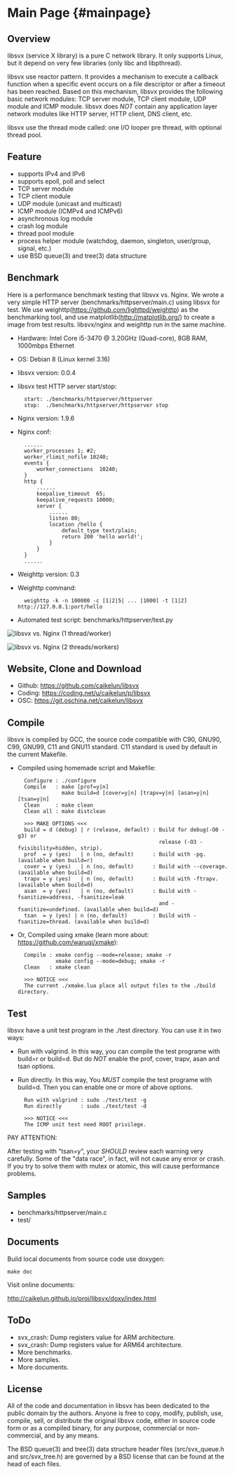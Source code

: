Main Page {#mainpage}
=========


Overview
--------

libsvx (service X library) is a pure C network library. It only supports
Linux, but it depend on very few libraries (only libc and libpthread).

libsvx use reactor pattern. It provides a mechanism to execute a callback
function when a specific event occurs on a file descriptor or after a
timeout has been reached. Based on this mechanism, libsvx provides the
following basic network modules: TCP server module, TCP client module,
UDP module and ICMP module. libsvx does *NOT* contain any application layer
network modules like HTTP server, HTTP client, DNS client, etc.

libsvx use the thread mode called: one I/O looper pre thread, with optional
thread pool.


Feature
-------

* supports IPv4 and IPv6
* supports epoll, poll and select
* TCP server module
* TCP client module
* UDP module (unicast and multicast)
* ICMP module (ICMPv4 and ICMPv6)
* asynchronous log module
* crash log module
* thread pool module
* process helper module (watchdog, daemon, singleton, user/group, signal, etc.)
* use BSD queue(3) and tree(3) data structure


Benchmark
---------

Here is a performance benchmark testing that libsvx vs. Nginx. We wrote a
very simple HTTP server (benchmarks/httpserver/main.c) using libsvx for test.
We use weighttp(https://github.com/lighttpd/weighttp) as the benchmarking tool,
and use matplotlib(http://matplotlib.org/) to create a image from test results.
libsvx/nginx and weighttp run in the same machine.

* Hardware: Intel Core i5-3470 @ 3.20GHz (Quad-core), 8GB RAM, 1000mbps Ethernet

* OS: Debian 8 (Linux kernel 3.16)

* libsvx version: 0.0.4

* libsvx test HTTP server start/stop:

        start: ./benchmarks/httpserver/httpserver
        stop:  ./benchmarks/httpserver/httpserver stop

* Nginx version: 1.9.6

* Nginx conf:

        ......
        worker_processes 1; #2;
        worker_rlimit_nofile 10240;
        events {
            worker_connections  10240;
        }
        http {
            ......
            keepalive_timeout  65;
            keepalive_requests 10000;
            server {
                ......
                listen 80;
                location /hello {
                    default_type text/plain;
                    return 200 'hello world!';
                }
            }
        }
        ......

* Weighttp version: 0.3

* Weighttp command:

        weighttp -k -n 100000 -c [1|2|5| ... |1000] -t [1|2] http://127.0.0.1:port/hello

* Automated test script: benchmarks/httpserver/test.py

![libsvx vs. Nginx (1 thread/worker)](doc/bm_httpsvr_1.png)

![libsvx vs. Nginx (2 threads/workers)](doc/bm_httpsvr_2.png)


Website, Clone and Download
---------------------------

* Github: https://github.com/caikelun/libsvx
* Coding: https://coding.net/u/caikelun/p/libsvx
* OSC: https://git.oschina.net/caikelun/libsvx


Compile
-------

libsvx is compiled by GCC, the source code compatible with C90, GNU90, C99, GNU99,
C11 and GNU11 standard. C11 standard is used by default in the current Makefile.

* Compiled using homemade script and Makefile:

        Configure : ./configure
        Compile   : make [prof=y|n]
                    make build=d [cover=y|n] [trapv=y|n] [asan=y|n] [tsan=y|n]
        Clean     : make clean
        Clean all : make distclean

        >>> MAKE OPTIONS <<<
        build = d (debug) | r (release, default) : Build for debug(-O0 -g3) or
                                                   release (-O3 -fvisibility=hidden, strip).
        prof  = y (yes)   | n (no, default)      : Build with -pg. (available when build=r)
        cover = y (yes)   | n (no, default)      : Build with --coverage. (available when build=d)
        trapv = y (yes)   | n (no, default)      : Build with -ftrapv. (available when build=d)
        asan  = y (yes)   | n (no, default)      : Build with -fsanitize=address, -fsanitize=leak
                                                   and -fsanitize=undefined. (available when build=d)
        tsan  = y (yes) | n (no, default)        : Build with -fsanitize=thread. (available when build=d)

* Or, Compiled using xmake (learn more about: https://github.com/waruqi/xmake):

        Compile : xmake config --mode=release; xmake -r
                  xmake config --mode=debug; xmake -r
        Clean   : xmake clean

        >>> NOTICE <<<
        The current ./xmake.lua place all output files to the ./build directory.


Test
----

libsvx have a unit test program in the ./test directory. You can use it in two ways:

* Run with valgrind. In this way, you can compile the test programe with
  build=r or build=d. But do *NOT* enable the prof, cover, trapv, asan and
  tsan options.
* Run directly. In this way, You *MUST* compile the test programe with
  build=d. Then you can enable one or more of above options.

        Run with valgrind : sudo ./test/test -g
        Run directly      : sudo ./test/test -d

        >>> NOTICE <<<
        The ICMP unit test need ROOT privilege.

PAY ATTENTION:

After testing with "tsan=y", your *SHOULD* review each warning very carefully.
Some of the "data race", in fact, will not cause any error or crash. If you
try to solve them with mutex or atomic, this will cause performance problems.


Samples
-------

* benchmarks/httpserver/main.c
* test/


Documents
---------

Build local documents from source code use doxygen:

    make doc

Visit online documents:

http://caikelun.github.io/proj/libsvx/doxy/index.html


ToDo
----
* svx_crash: Dump registers value for ARM architecture.
* svx_crash: Dump registers value for ARM64 architecture.
* More benchmarks.
* More samples.
* More documents.


License
-------

All of the code and documentation in libsvx has been dedicated to
the public domain by the authors. Anyone is free to copy, modify,
publish, use, compile, sell, or distribute the original libsvx code,
either in source code form or as a compiled binary, for any purpose,
commercial or non-commercial, and by any means.

The BSD queue(3) and tree(3) data structure header files
(src/svx_queue.h and src/svx_tree.h) are governed by a BSD license
that can be found at the head of each files.
